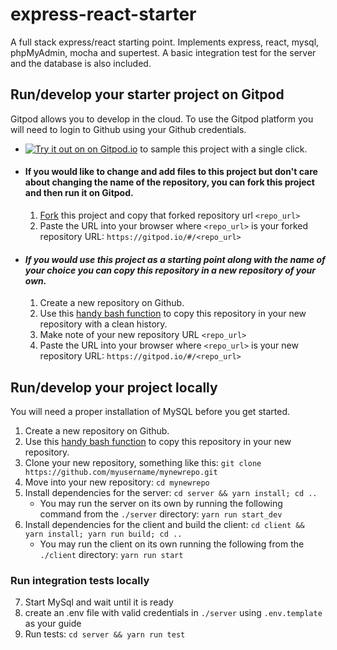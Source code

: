# express-react-starter
A full stack express/react starting point. Implements express, react, mysql, phpMyAdmin, mocha and supertest. A basic integration test for the server and the database is also included.

## Run/develop your starter project on Gitpod
Gitpod allows you to develop in the cloud. To use the Gitpod platform you will need to login to Github using your Github credentials.
 - [![Try it out on on Gitpod.io](https://gitpod.io/button/open-in-gitpod.svg)](http://gitpod.io/#/https://github.com/apolopena/express-react-starter) to sample this project with a single click.
 - #### If you would like to change and add files to this project but don't care about changing the name of the repository, you can fork this project and then run it on Gitpod.
   1. [Fork](https://github.com/apolopena/express-react-starter) this project and copy that forked repository url `<repo_url>`
   2. Paste the URL into your browser where `<repo_url>` is your forked repository URL: `https://gitpod.io/#/<repo_url>`
 - #### *If you would use this project as a starting point along with the name of your choice you can copy this repository in a new repository of your own.*
   1. Create a new repository on Github.
   2. Use this [handy bash function](https://gist.github.com/apolopena/2d7995e5e8bfcfa9287d74d16b14aafe) to copy this repository in your new repository with a clean history.
   3. Make note of your new repository URL `<repo_url>`
   4. Paste the URL into your browser where `<repo_url>` is your new repository URL: `https://gitpod.io/#/<repo_url>`
   
   
## Run/develop your project locally
You will need a proper installation of MySQL before you get started.
1. Create a new repository on Github.
2. Use this [handy bash function](https://gist.github.com/apolopena/2d7995e5e8bfcfa9287d74d16b14aafe) to copy this repository in your new repository.
3. Clone your new repository, something like this: `git clone https://github.com/myusername/mynewrepo.git`
4. Move into your new repository: `cd mynewrepo`
5. Install dependencies for the server: `cd server && yarn install; cd ..`
   - You may run the server on its own by running the following command from the `./server` directory: `yarn run start_dev`
6. Install dependencies for the client and build the client: `cd client && yarn install; yarn run build; cd ..`
   - You may run the client on its own running the following from the `./client` directory: `yarn run start`
  
### Run integration tests locally
7. Start MySql and wait until it is ready
8. create an .env file with valid credentials in `./server` using `.env.template` as your guide
9. Run tests: `cd server && yarn run test`
